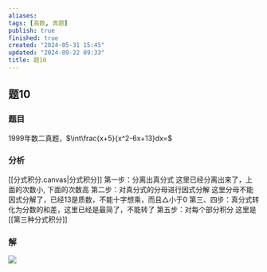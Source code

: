 ```yaml
---
aliases: 
tags: [高数, 真题]
publish: true
finished: true
created: "2024-05-31 15:45"
updated: "2024-09-22 09:33"
title: 题10
---
```

## 题10
### 题目
1999年数二真题，$\int\frac{x+5}{x^2-6x+13}dx=$
### 分析
[[分式积分.canvas|分式积分]]
第一步：分离出真分式
这里已经分离出来了，上面的次数小, 下面的次数高
第二步：对真分式的分母进行因式分解
这里分母不能因式分解了，已经13是质数，不能十字想乘，而且△小于0
第三、四步：真分式转化为分数的和差，这里已经是最简了，不能转了
第五步：对每个部分积分
这里是[[第三种分式积分]]
### 解
![](https://img.hwenyi.live/202402272345469.webp)
